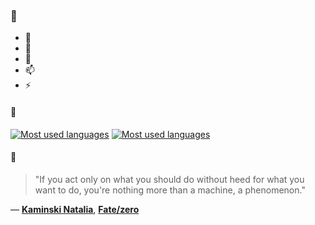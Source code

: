 ### 👋

- 🔭
- 🌱
- 💬
- 📫
- ⚡

#### 🧏

[![Most used languages](https://github-readme-stats-aynah.vercel.app/api/top-langs/?username=aynh&theme=solarized-dark&langs_count=6&layout=compact&hide_title=true)](https://github.com/anuraghazra/github-readme-stats#gh-dark-mode-only)
[![Most used languages](https://github-readme-stats-aynah.vercel.app/api/top-langs/?username=aynh&theme=solarized-light&langs_count=6&layout=compact&hide_title=true)](https://github.com/anuraghazra/github-readme-stats#gh-light-mode-only)

#### 💬

> "If you act only on what you should do without heed for what you want to do, you're nothing more than a machine, a phenomenon."

&mdash; [**Kaminski Natalia**](https://myanimelist.net/character.php?q=Kaminski%20Natalia&cat=character), [**Fate/zero**](https://myanimelist.net/search/all?q=Fate%2Fzero&cat=all)
